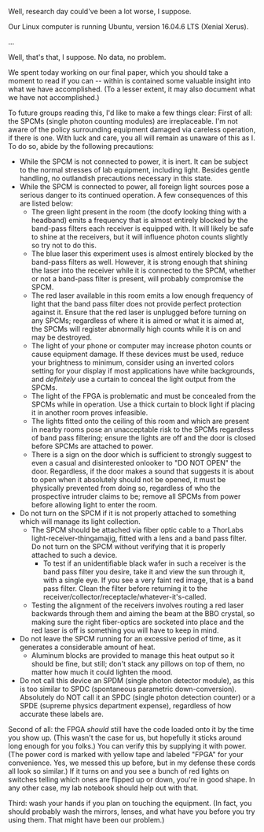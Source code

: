 Well, research day could've been a lot worse, I suppose.

Our Linux computer is running Ubuntu, version 16.04.6 LTS (Xenial Xerus).

...

Well, that's that, I suppose. No data, no problem.

We spent today working on our final paper, which you should take a moment to read if you can -- within is contained some valuable insight into what we have accomplished. (To a lesser extent, it may also document what we have not accomplished.)

To future groups reading this, I'd like to make a few things clear:
First of all: the SPCMs (single photon counting modules) are irreplaceable. I'm not aware of the policy surrounding equipment damaged via careless operation, if there is one. With luck and care, you all will remain as unaware of this as I. To do so, abide by the following precautions:
- While the SPCM is not connected to power, it is inert. It can be subject to the normal stresses of lab equipment, including light. Besides gentle handling, no outlandish precautions necessary in this state.
- While the SPCM is connected to power, all foreign light sources pose a serious danger to its continued operation. A few consequences of this are listed below:
	- The green light present in the room (the doofy looking thing with a headband) emits a frequency that is almost entirely blocked by the band-pass filters each receiver is equipped with. It will likely be safe to shine at the receivers, but it will influence photon counts slightly so try not to do this.
	- The blue laser this experiment uses is almost entirely blocked by the band-pass filters as well. However, it is strong enough that shining the laser into the receiver while it is connected to the SPCM, whether or not a band-pass filter is present, will probably compromise the SPCM.
	- The red laser available in this room emits a low enough frequency of light that the band pass filter does not provide perfect protection against it. Ensure that the red laser is unplugged before turning on any SPCMs; regardless of where it is aimed or what it is aimed at, the SPCMs will register abnormally high counts while it is on and may be destroyed.
	- The light of your phone or computer may increase photon counts or cause equipment damage. If these devices must be used, reduce your brightness to minimum, consider using an inverted colors setting for your display if most applications have white backgrounds, and *definitely* use a curtain to conceal the light output from the SPCMs.
	- The light of the FPGA is problematic and must be concealed from the SPCMs while in operation. Use a thick curtain to block light if placing it in another room proves infeasible.
	- The lights fitted onto the ceiling of this room and which are present in nearby rooms pose an unacceptable risk to the SPCMs regardless of band pass filtering; ensure the lights are off and the door is closed before SPCMs are attached to power.
	- There is a sign on the door which is sufficient to strongly suggest to even a casual and disinterested onlooker to "DO NOT OPEN" the door. Regardless, if the door makes a sound that suggests it is about to open when it absolutely should not be opened, it must be physically prevented from doing so, regardless of who the prospective intruder claims to be; remove all SPCMs from power before allowing light to enter the room.
- Do not turn on the SPCM if it is not properly attached to something which will manage its light collection.
	- The SPCM should be attached via fiber optic cable to a ThorLabs light-receiver-thingamajig, fitted with a lens and a band pass filter. Do not turn on the SPCM without verifying that it is properly attached to such a device.
		- To test if an unidentifiable black wafer in such a receiver is the band pass filter you desire, take it and view the sun through it, with a single eye. If you see a very faint red image, that is a band pass filter. Clean the filter before returning it to the receiver/collector/receptacle/whatever-it's-called.
	- Testing the alignment of the receivers involves routing a red laser backwards through them and aiming the beam at the BBO crystal, so making sure the right fiber-optics are socketed into place and the red laser is off is something you will have to keep in mind.
- Do not leave the SPCM running for an excessive period of time, as it generates a considerable amount of heat.
	- Aluminum blocks are provided to manage this heat output so it should be fine, but still; don't stack any pillows on top of them, no matter how much it could lighten the mood.
- Do not call this device an SPDM (single photon detector module), as this is too similar to SPDC (spontaneous parametric down-conversion). Absolutely do NOT call it an SPDC (single photon detection counter) or a SPDE (supreme physics department expense), regardless of how accurate these labels are.

Second of all: the FPGA *should* still have the code loaded onto it by the time you show up. (This wasn't the case for us, but hopefully it sticks around long enough for you folks.) You can verify this by supplying it with power. (The power cord is marked with yellow tape and labeled "FPGA" for your convenience. Yes, we messed this up before, but in my defense these cords all look so similar.) If it turns on and you see a bunch of red lights on switches telling which ones are flipped up or down, you're in good shape.
In any other case, my lab notebook should help out with that.

Third: wash your hands if you plan on touching the equipment. (In fact, you should probably wash the mirrors, lenses, and what have you before you try using them. That might have been our problem.)